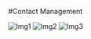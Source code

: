 #Contact Management

![Img1](https://github.com/user-attachments/assets/92961822-88b6-4724-8016-79542f64d109)
![Img2](https://github.com/user-attachments/assets/536ca560-16f4-4cfb-bbc0-0f60aa431372)
![Img3](https://github.com/user-attachments/assets/f23f6187-8453-4922-b811-368cc82be51e)

